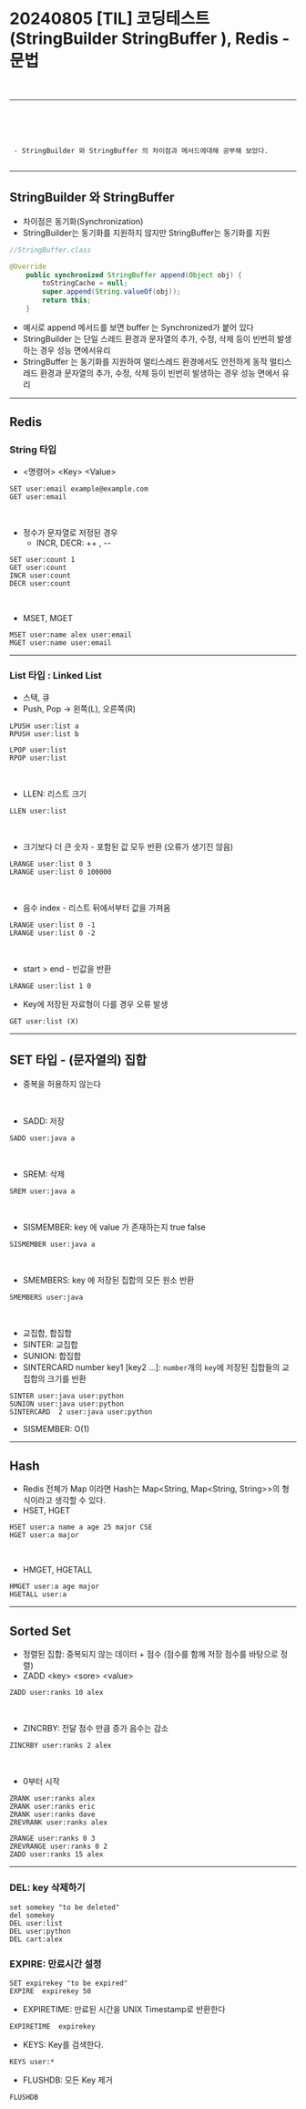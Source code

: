 # 20240805 [TIL] 코딩테스트 (StringBuilder StringBuffer ), Redis - 문법

<br>

---
<br>
<br>
<br>

```
 - StringBuilder 와 StringBuffer 의 차이점과 메서드에대해 공부해 보았다.
  
```

---
## StringBuilder 와 StringBuffer


- 차이점은 동기화(Synchronization)
- StringBuilder는 동기화를 지원하지 않지만 StringBuffer는 동기화를 지원

~~~java
//StringBuffer.class

@Override
    public synchronized StringBuffer append(Object obj) {
        toStringCache = null;
        super.append(String.valueOf(obj));
        return this;
    }
~~~
- 예시로 append 메서드를 보면 buffer 는 Synchronized가 붙어 있다
- StringBuilder 는 단일 스레드 환경과 문자열의 추가, 수정, 삭제 등이 빈번히 발생하는 경우 성능 면에서유리
- StringBuffer 는 동기화를 지원하여 멀티스레드 환경에서도 안전하게 동작 멀티스레드 환경과 문자열의 추가, 수정, 삭제 등이 빈번히 발생하는 경우 성능 면에서 유리

---
## Redis
### String 타입
- <명령어> \<Key> \<Value>
~~~redis
SET user:email example@example.com
GET user:email
~~~
<br>

- 정수가 문자열로 저정된 경우
  - INCR, DECR: ++ , --
~~~redis
SET user:count 1
GET user:count
INCR user:count
DECR user:count
~~~
<br>

- MSET, MGET
~~~redis
MSET user:name alex user:email
MGET user:name user:email
~~~
---
### List 타입 : Linked List
- 스택, 큐
- Push, Pop -> 왼쪽(L), 오른쪽(R)
~~~redis
LPUSH user:list a
RPUSH user:list b

LPOP user:list
RPOP user:list
~~~
<br>

- LLEN: 리스트 크기
~~~redis
LLEN user:list
~~~
<br>

- 크기보다 더 큰 숫자 - 포함된 값 모두 반환 (오류가 생기진 않음)
~~~redis
LRANGE user:list 0 3
LRANGE user:list 0 100000
~~~
<br>

- 음수 index - 리스트 뒤에서부터 값을 가져옴
~~~redis
LRANGE user:list 0 -1
LRANGE user:list 0 -2
~~~
<br>

- start > end - 빈값을 반환
~~~redis
LRANGE user:list 1 0
~~~
- Key에 저장된 자료형이 다를 경우 오류 발생
~~~redis
GET user:list (X)
~~~
---
## SET 타입 - (문자열의) 집합
- 중복을 허용하지 않는다
<br>

- SADD: 저장
~~~redis
SADD user:java a
~~~
<br>

- SREM: 삭제
~~~redis
SREM user:java a
~~~
<br>

- SISMEMBER: key 에 value 가 존재하는지 true false 
~~~redis
SISMEMBER user:java a
~~~
<br>

- SMEMBERS: key 에 저장된 집합의 모든 원소 반환
~~~redis
SMEMBERS user:java
~~~
<br>

- 교집합, 합집합
- SINTER: 교집합
- SUNION: 합집합
- SINTERCARD number key1 [key2 ...]: `number`개의 `key`에 저장된 집합들의 교집합의 크기를 반환
~~~redis
SINTER user:java user:python
SUNION user:java user:python
SINTERCARD  2 user:java user:python
~~~
- SISMEMBER: O(1)
---
## Hash
- Redis 전체가 Map 이라면 Hash는 Map<String, Map<String, String>>의 형식이라고 생각할 수 있다.
- HSET, HGET
~~~redis
HSET user:a name a age 25 major CSE
HGET user:a major 
~~~
<br>

- HMGET, HGETALL
~~~redis
HMGET user:a age major
HGETALL user:a
~~~

---
## Sorted Set 
- 정렬된 집합: 중복되지 않는 데이터 + 점수 (점수를 함께 저장 점수를 바탕으로 정렬)
- ZADD \<key> \<sore> \<value>
~~~redis
ZADD user:ranks 10 alex
~~~
<br>

- ZINCRBY: 전달 점수 만큼 증가 음수는 감소
~~~redis
ZINCRBY user:ranks 2 alex
~~~
<br>

- 0부터 시작
~~~redis
ZRANK user:ranks alex
ZRANK user:ranks eric
ZRANK user:ranks dave
ZREVRANK user:ranks alex

ZRANGE user:ranks 0 3
ZREVRANGE user:ranks 0 2
ZADD user:ranks 15 alex
~~~

---

### DEL: key 삭제하기


~~~redis
set somekey "to be deleted"
del somekey
DEL user:list
DEL user:python
DEL cart:alex
~~~

### EXPIRE: 만료시간 설정
~~~redis
SET expirekey "to be expired"
EXPIRE  expirekey 50
~~~

- EXPIRETIME: 만료된 시간을 UNIX Timestamp로 반환한다
~~~redis
EXPIRETIME  expirekey
~~~

- KEYS: Key를 검색한다.
~~~redis
KEYS user:*
~~~

- FLUSHDB: 모든 Key 제거
~~~redis
FLUSHDB
~~~